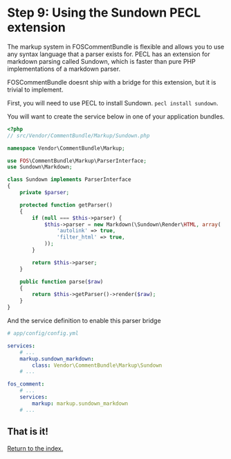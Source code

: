 Step 9: Using the Sundown PECL extension
======================================

The markup system in FOSCommentBundle is flexible and allows you to use any
syntax language that a parser exists for. PECL has an extension for markdown
parsing called Sundown, which is faster than pure PHP implementations of a
markdown parser.

FOSCommentBundle doesnt ship with a bridge for this extension, but it is
trivial to implement.

First, you will need to use PECL to install Sundown. `pecl install sundown`.

You will want to create the service below in one of your application bundles.

``` php
<?php
// src/Vendor/CommentBundle/Markup/Sundown.php

namespace Vendor\CommentBundle\Markup;

use FOS\CommentBundle\Markup\ParserInterface;
use Sundown\Markdown;

class Sundown implements ParserInterface
{
    private $parser;

    protected function getParser()
    {
        if (null === $this->parser) {
            $this->parser = new Markdown(\Sundown\Render\HTML, array(
                'autolink' => true,
                'filter_html' => true,
            ));
        }

        return $this->parser;
    }

    public function parse($raw)
    {
        return $this->getParser()->render($raw);
    }
}
```

And the service definition to enable this parser bridge

``` yaml
# app/config/config.yml

services:
    # ...
    markup.sundown_markdown:
        class: Vendor\CommentBundle\Markup\Sundown
    # ...

fos_comment:
    # ...
    services:
        markup: markup.sundown_markdown
    # ...
```

## That is it!
[Return to the index.](index.md)
